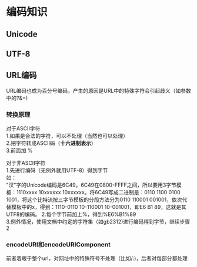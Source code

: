 # 编码知识

## Unicode

## UTF-8

## URL编码
URL编码也成为百分号编码，产生的原因是URL中的特殊字符会引起歧义（如参数中的?&=)  
### 转换原理
对于ASCII字符  
1.如果是合法的字符，可以不处理（当然也可以处理）  
2.把字符转成ASCII码（**十六进制表示**）  
3.前面加 %  
  
对于非ASCII字符  
1.先进行编码（无例外就用UTF-8）得到字节  
如：  
"汉"字的Unicode编码是6C49。6C49在0800-FFFF之间，所以要用3字节模板：1110xxxx 10xxxxxx 10xxxxxx。将6C49写成二进制是：0110 1100 0100 1001，将这个比特流按三字节模板的分段方法分为0110 110001 001001，依次代替模板中的x，得到：1110-0110 10-110001 10-001001，即E6 B1 89，这就是其UTF8的编码。
2.每个字节前加上%，得到%E6%B1%89  
3.例外情况，使用文档中约定的字符集（如gb2312)进行编码得到字节，继续步骤2

### encodeURI和encodeURIComponent
前者着眼于整个url，对网址中的特殊符号不处理（比如/:)，后者对每部分都处理  

